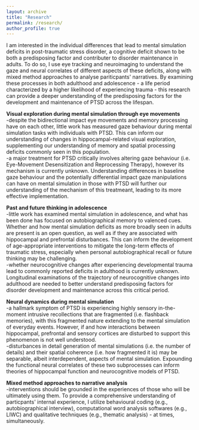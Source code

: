 ```yaml
---
layout: archive
title: "Research"
permalink: /research/
author_profile: true
---
```


I am interested in the individual differences that lead to mental simulation deficits in post-traumatic stress disorder, a cognitive deficit shown to be both a predisposing factor and contributer to disorder maintenance in adults. To do so, I use eye tracking and neuroimaging to understand the gaze and neural correlates of different aspects of these deficits, along with mixed method approaches to analyse pariticpants' narratives. By examining these processes in both adulthood and adolescence - a life period characterized by a higher likelihood of experiencing trauma - this research can provide a deeper understanding of the predisposing factors for the development and maintenance of PTSD across the lifespan.

**Visual exploration during mental simulation through eye movements**\
-despite the bidirectional impact eye movements and memory processing have on each other, little work has measured gaze behaviour during mental simulation tasks with individuals with PTSD. This can inform our understanding of changes in hippocampal-related visual exploration, supplementing our understanding of memory and spatial processing deficits commonly seen in this population.\
-a major treatment for PTSD critically involves altering gaze behaviour (i.e. Eye-Movement Desensitization and Reprocessing Therapy), however its mechanism is currently unknown. Understanding differences in baseline gaze behaviour and the potentially differential impact gaze manipulations can have on mental simulation in those with PTSD will further our understanding of the mechanism of this treatmeant, leading to its more effective implementation.

**Past and future thinking in adolescence**\
-little work has examined mental simulation in adolescence, and what has been done has focused on autobiographical memory to valenced cues. Whether and how mental simulation deficits as more broadly seen in adults are present is an open question, as well as if they are associated with hippocampal and prefrontal disturbances. This can inform the development of age-appropriate interventions to mitigate the long-term effects of traumatic stress, especially when personal autobiographical recall or future thinking may be challenging.\
-whether neurocognitive changes after experiencing developmental trauma lead to commonly reported deficits in adulthood is currently unknown.  Longitudinal examinations of the trajectory of neurocognitive changes into adulthood are needed to better understand predisposing factors for disorder development and maintenance across this critical period.

**Neural dynamics during mental simulation**\
-a hallmark symptom of PTSD is experiencing highly sensory in-the-moment intrusive recollections that are fragmented (i.e. flashback memories), with this fragmented nature extending to the mental simulation of everyday events. However, if and how interactions between hippocampal, prefrontal and sensory cortices are disturbed to support this phenomenon is not well understood.\
-disturbances in detail generation of mental simulations (i.e. the number of details) and their spatial coherence (i.e. how fragmented it is) may be separable, albeit interdependent, aspects of mental simulation. Expounding the functional neural correlates of these two subprocesses can inform theories of hippocampal function and neurocognitive models of PTSD.

**Mixed method approaches to narrative analysis**\
-interventions should be grounded in the experiences of those who will be ultimately using them. To provide a comprehensive understanding of particpants' internal experience, I utilize behavioural coding (e.g., autobiographical interview), computational word analysis softwares (e.g., LIWC) and qualitative techniques (e.g., thematic analysis) - at times, simultaneously.
